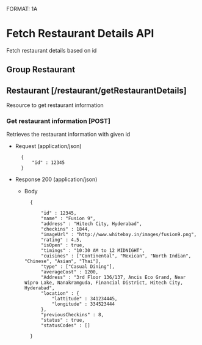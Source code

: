 FORMAT: 1A

# Fetch Restaurant Details API
Fetch restaurant details based on id

## Group Restaurant

## Restaurant [/restaurant/getRestaurantDetails]

Resource to get restaurant information

### Get restaurant information [POST]

Retrieves the restaurant information with given id

+ Request (application/json)

        {
            "id" : 12345
        }

+ Response 200 (application/json)

    + Body 

            {
                
                "id" : 12345,
                "name" : "Fusion 9",
                "address" : "Hitech City, Hyderabad",
                "checkins" : 1844,
                "imageUrl" : "http://www.whitebay.in/images/fusion9.png",
                "rating" : 4.5,
                "isOpen" : true,
                "timings" : "10:30 AM to 12 MIDNIGHT",
                "cuisines" : ["Continental", "Mexican", "North Indian", "Chinese", "Asian", "Thai"],
                "type" : ["Casual Dining"],
                "averageCost" : 1200,
                "Address" : "3rd Floor 136/137, Ancis Eco Grand, Near Wipro Lake, Nanakramguda, Financial District, Hitech City, Hyderabad",
                "location" : {
                    "lattitude" : 341234445,
                    "longitude" : 334523444
                },
                "previousCheckins" : 8,
                "status" : true,
                "statusCodes" : []
                    
            }